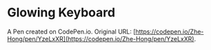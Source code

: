 # Glowing Keyboard

A Pen created on CodePen.io. Original URL: [https://codepen.io/Zhe-Hong/pen/YzeLxXR](https://codepen.io/Zhe-Hong/pen/YzeLxXR).

